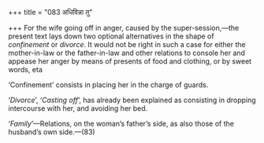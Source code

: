 +++
title = "083 अधिविन्ना तु"

+++
For the wife going off in anger, caused by the super-session,—the
present text lays down two optional alternatives in the shape of
*confinement* or *divorce*. It would not be right in such a case for
either the mother-in-law or the father-in-law and other relations to
console her and appease her anger by means of presents of food and
clothing, or by sweet words, eta

‘Confinement’ consists in placing her in the charge of guards.

‘*Divorce*’, ‘*Casting off*’, has already been explained as consisting
in dropping intercourse with her, and avoiding her bed.

‘*Family*’—Relations, on the woman’s father’s side, as also those of the
husband’s own side.—(83)


